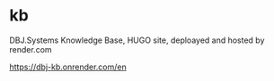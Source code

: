 # kb
DBJ.Systems Knowledge Base, HUGO site, deploayed and hosted by render.com

https://dbj-kb.onrender.com/en

